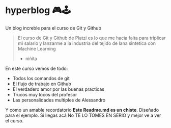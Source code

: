 # hyperblog 🎮🕹
Un blog increble para el curso de Git y Github
>El curso de Git y Github de Platzi es lo que me hacia falta para triplicar mi salario y lanzarme a la industria del tejido de lana sintetica con Machine Learning
>- niñita

En este curso vemos de todo:
- Todos los comandos de git
- El flujo de trabajo en Github
- El verdadero amor por las buenas practicas
- Trucos muy locos del profesor
- Las personalidades multiples de Alessandro

Y como un amable recordatorio **Este Readme.md es un chiste**. Diseñado para el ejemplo. Si llegas acá No TE LO TOMES EN SERIO y mejor ve a ver el curso.